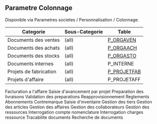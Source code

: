 ## Parametre Colonnage
Disponible via Parametres societes / Personnalisation / Colonnage.

Categorie|Sous-Categorie|Table
---------|--------------|-----
Documents des ventes|(all)|[P_ORGAVEN](docs/P_ORGAVEN.md)
Documents des achats|(all)|[P_ORGAACH](docs/P_ORGAACH.md)
Documents des stocks|(all)|[P_ORGASTO](docs/P_ORGASTO.md)
Documents internes|(all)|P_INTERNE
Projets de fabrication|(all)|[P_PROJETFAB](docs/P_PROJETFAB.md)
Projets d'affaire|(all)|P_PROJETAFF
Facturation a l'affaire
Saisie d'avancement par projet
Preparation des livraisons
Validation des preparations
Reapprovisionnement
Reglements
Abonnements
Contremarque
Saisie d'inventaire
Gestion des tiers
Gestion des articles
Gestion des affaires
Gestion des collaborateurs
Gestion des ressources
Interrogation compte nomenclature
Interrogation charges ressource
Tracabilite documents
Recherche de documents
